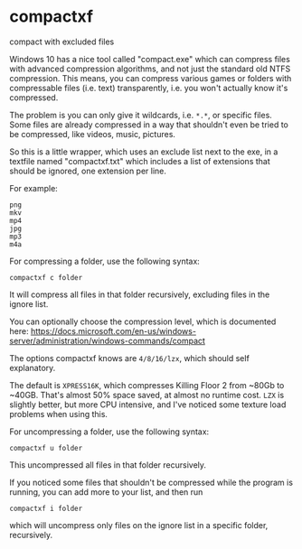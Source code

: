 # compactxf
compact with excluded files

Windows 10 has a nice tool called "compact.exe" which can compress files with advanced compression algorithms, and not just the standard old NTFS compression. This means, you can compress various games or folders with compressable files (i.e. text) transparently, i.e. you won't actually know it's compressed.

The problem is you can only give it wildcards, i.e. `*.*`, or specific files. Some files are already compressed in a way that shouldn't even be tried to be compressed, like videos, music, pictures.

So this is a little wrapper, which uses an exclude list next to the exe, in a textfile named "compactxf.txt" which includes a list of extensions that should be ignored, one extension per line.

For example:

```
png
mkv
mp4
jpg
mp3
m4a
```

For compressing a folder, use the following syntax:

`compactxf c folder`

It will compress all files in that folder recursively, excluding files in the ignore list.

You can optionally choose the compression level, which is documented here: https://docs.microsoft.com/en-us/windows-server/administration/windows-commands/compact

The options compactxf knows are `4/8/16/lzx`, which should self explanatory.

The default is `XPRESS16K`, which compresses Killing Floor 2 from ~80Gb to ~40GB. That's almost 50% space saved, at almost no runtime cost. `LZX` is slightly better, but more CPU intensive, and I've noticed some texture load problems when using this.

For uncompressing a folder, use the following syntax:

`compactxf u folder`

This uncompressed all files in that folder recursively.

If you noticed some files that shouldn't be compressed while the program is running, you can add more to your list, and then run

`compactxf i folder`

which will uncompress only files on the ignore list in a specific folder, recursively.
